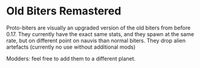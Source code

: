 # Old Biters Remastered

Proto-biters are visually an upgraded version of the old biters from before 0.17. They currently have the exact same stats, and they spawn at the same rate, but on different point on nauvis than normal biters. They drop alien artefacts (currently no use without additional mods)

Modders: feel free to add them to a different planet.